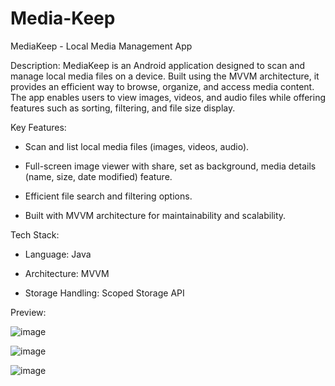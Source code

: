# Media-Keep
MediaKeep - Local Media Management App

Description:
MediaKeep is an Android application designed to scan and manage local media files on a device. Built using the MVVM architecture, it provides an efficient way to browse, organize, and access media content. The app enables users to view images, videos, and audio files while offering features such as sorting, filtering, and file size display.

Key Features:

-  Scan and list local media files (images, videos, audio).

-  Full-screen image viewer with share, set as background, media details (name, size, date modified) feature.

-  Efficient file search and filtering options.

-  Built with MVVM architecture for maintainability and scalability.

Tech Stack:

-  Language: Java

-  Architecture: MVVM

-  Storage Handling: Scoped Storage API

Preview:

![image](https://github.com/user-attachments/assets/30748687-b8d9-49dd-b29b-1c7d20320c8e)

![image](https://github.com/user-attachments/assets/84e36156-9023-44aa-badf-0e4e120a6ee0)

![image](https://github.com/user-attachments/assets/e2797ff4-2e18-4726-8a48-704b17d124a1)



